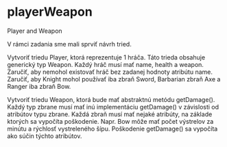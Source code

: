 # playerWeapon
Player and Weapon

V rámci zadania sme mali sprviť návrh tried.

Vytvoriť triedu Player, ktorá reprezentuje 1 hráča. Táto trieda obsahuje generický typ Weapon.  Každý hráč musí mať name, health a weapon. Zaručiť, aby nemohol existovať hráč bez zadanej hodnoty atribútu name. Zaručiť, aby Knight mohol používať iba zbraň Sword, Barbarian zbraň Axe a Ranger iba zbraň Bow.

Vytvoriť triedu Weapon, ktorá bude mať abstraktnú metódu getDamage(). Každý typ zbrane musí mať inú implementáciu getDamage() v závislosti od atribútov typu zbrane. Každá zbraň musí mať nejaké atribúty, na základe ktorých sa vypočíta poškodenie. Napr. Bow môže mať počet výstrelov za minútu a rýchlosť vystreleného šípu. Poškodenie getDamage() sa vypočíta ako súčin týchto atribútov.
